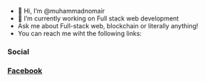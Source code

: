 - 👋 Hi, I’m @muhammadnomair
- 🌱 I’m currently working on Full stack web development
- Ask me about Full-stack web, blockchain or literally anything!
- You can reach me wiht the following links:


<h3>Social<h3>
<a href="https://icons8.com/icon/zL08eZCjAMFv/developing">Facebook</a>
